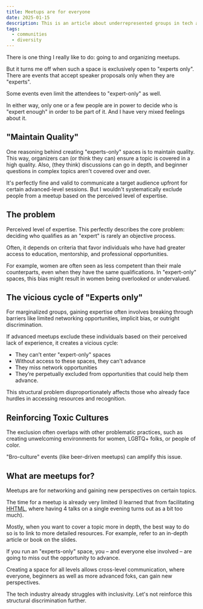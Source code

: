 ```yaml
---
title: Meetups are for everyone
date: 2025-01-15
description: This is an article about underrepresented groups in tech and gatekeeping in communities.
tags:
  - communities
  - diversity
---
```

There is one thing I really like to do: going to and organizing meetups.

But it turns me off when such a space is exclusively open to "experts only".
There are events that accept speaker proposals only when they are "experts".

Some events even limit the attendees to "expert-only" as well.

In either way, only one or a few people are in power to decide who is "expert enough" in order to be part of it. And I have very mixed feelings about it.

## "Maintain Quality"

One reasoning behind creating "experts-only" spaces is to maintain quality. This way,
organizers can (or think they can) ensure a topic is covered in a high quality.
Also, (they think) discussions can go in depth, and beginner questions in complex topics aren't covered over and over.

It's perfectly fine and valid to communicate a target audience upfront for certain advanced-level sessions. But I wouldn't systematically exclude people from a meetup based on the perceived level of expertise. 

## The problem

Perceived level of expertise. This perfectly describes the core problem: deciding who qualifies as an "expert" is rarely an objective process.

Often, it depends on criteria that favor individuals who have had greater access to education, mentorship, and professional opportunities. 

For example, women are often seen as less competent than their male counterparts, even when they have the same qualifications. In "expert-only" spaces, this bias might result in women being overlooked or undervalued.

## The vicious cycle of "Experts only"

For marginalized groups, gaining expertise often involves breaking through barriers like limited networking opportunities, implicit bias, or outright discrimination. 

If advanced meetups exclude these individuals based on their perceived lack of experience, it creates a vicious cycle:

- They can’t enter "expert-only" spaces
- Without access to these spaces, they can't advance
- They miss network opportunities
- They’re perpetually excluded from opportunities that could help them advance.

This structural problem disproportionately affects those who already face hurdles in accessing resources and recognition.

## Reinforcing Toxic Cultures

The exclusion often overlaps with other problematic practices, such as creating unwelcoming environments for women, LGBTQ+ folks, or people of color. 

"Bro-culture" events (like beer-driven meetups) can amplify this issue.

## What are meetups for?

Meetups are for networking and gaining new perspectives on certain topics.
 
The time for a meetup is already very limited (I learned that from facilitating [HHTML](https://hhtml.de), where having 4 talks on a single evening turns out as a bit too much). 

Mostly, when you want to cover a topic more in depth, the best way to do so is to link to more detailed resources. For example, refer to an in-depth article or book on the slides.

If you run an "experts-only" space, you – and everyone else involved – are going to miss out the opportunity to advance.

Creating a space for all levels allows cross-level communication, where everyone, beginners as well as more advanced foks, can gain new perspectives. 

The tech industry already struggles with inclusivity. Let's not reinforce this  structural discrimination further.
